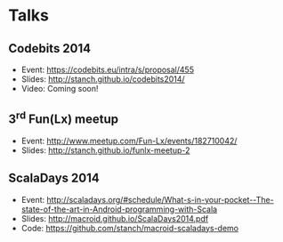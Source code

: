 # Talks

## Codebits 2014

* Event: https://codebits.eu/intra/s/proposal/455
* Slides: http://stanch.github.io/codebits2014/
* Video: Coming soon!

## 3<sup>rd</sup> Fun(Lx) meetup

* Event: http://www.meetup.com/Fun-Lx/events/182710042/
* Slides: http://stanch.github.io/funlx-meetup-2

## ScalaDays 2014

* Event: http://scaladays.org/#schedule/What-s-in-your-pocket--The-state-of-the-art-in-Android-programming-with-Scala
* Slides: http://macroid.github.io/ScalaDays2014.pdf
* Code: https://github.com/stanch/macroid-scaladays-demo